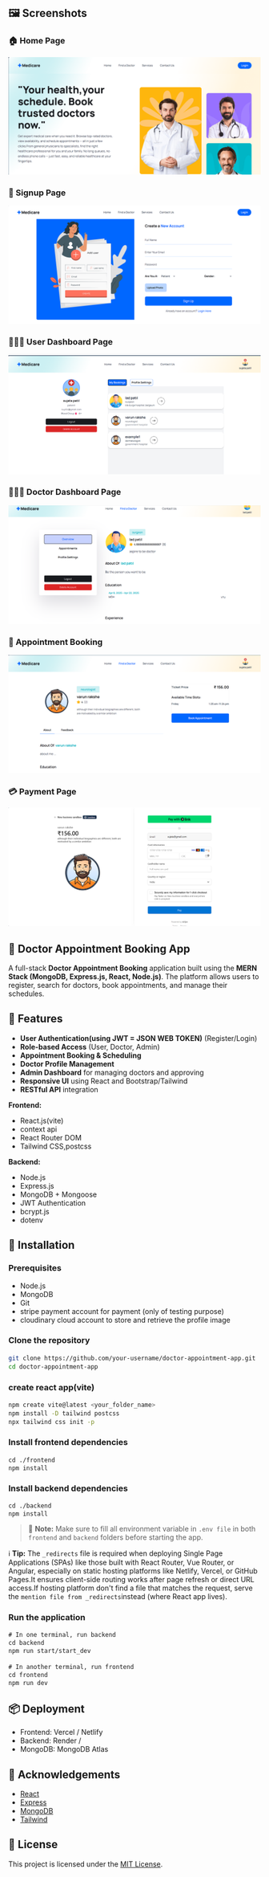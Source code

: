 ## 🖼 Screenshots

### 🏠 Home Page
![Home Page](./assets/home_page.png)

### 📃 Signup Page
![Signup Page](./assets/signup_page.png)

### 🧑🏽‍💼 User Dashboard Page
![User Dashboard Page](./assets/user_dashboard.png)

### 👩🏽‍⚕️ Doctor Dashboard Page
![User Dashboard Page](./assets/doctor_dashboard.png)

### 📅 Appointment Booking
![Booking Form](./assets/doctor_appointment.png)

### 💳 Payment Page
![Payment Page](./assets/payment_page.png)






## 🏥 Doctor Appointment Booking App

A full-stack **Doctor Appointment Booking** application built using the **MERN Stack (MongoDB, Express.js, React, Node.js)**. The platform allows users to register, search for doctors, book appointments, and manage their schedules.

## 🚀 Features

- **User Authentication(using JWT = JSON WEB TOKEN)** (Register/Login)
- **Role-based Access** (User, Doctor, Admin)
- **Appointment Booking & Scheduling**
- **Doctor Profile Management**
- **Admin Dashboard** for managing doctors and approving
- **Responsive UI** using React and Bootstrap/Tailwind
- **RESTful API** integration

**Frontend:**
- React.js(vite)
- context api
- React Router DOM
- Tailwind CSS,postcss

**Backend:**
- Node.js
- Express.js
- MongoDB + Mongoose
- JWT Authentication
- bcrypt.js
- dotenv


## 🔧 Installation

### Prerequisites
- Node.js
- MongoDB
- Git
- stripe payment account for payment (only of testing purpose)
- cloudinary cloud account to store and retrieve the profile image

### Clone the repository

```bash
git clone https://github.com/your-username/doctor-appointment-app.git
cd doctor-appointment-app
```
### create react app(vite)

```bash
npm create vite@latest <your_folder_name>
npm install -D tailwind postcss
npx tailwind css init -p
```
### Install frontend dependencies

```
cd ./frontend
npm install
```
### Install backend dependencies

```
cd ./backend
npm install
```
> 📌 **Note:** Make sure to  fill all environment variable in `.env file` in both `frontend` and `backend` folders before starting the app.

ℹ️ **Tip:** The `_redirects` file is required when deploying Single Page Applications (SPAs) like those built with React Router, Vue Router, or Angular,  especially on static hosting platforms like Netlify, Vercel, or GitHub Pages.It ensures client-side routing works after page refresh or direct URL access.If hosting platform don't find a file that matches the request, serve the `mention file from _redirects`instead (where React app lives).

### Run the application
```
# In one terminal, run backend
cd backend
npm run start/start_dev

# In another terminal, run frontend
cd frontend
npm run dev
```

## 📦 Deployment
- Frontend: Vercel / Netlify
- Backend: Render /
- MongoDB: MongoDB Atlas

## 🙌 Acknowledgements
- [React](https://reactjs.org/)
- [Express](https://expressjs.com/)
- [MongoDB](https://www.mongodb.com/)
- [Tailwind](https://tailwindcss.com/)

## 📄 License
This project is licensed under the [MIT License](./LICENSE).


